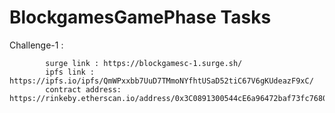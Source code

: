 # BlockgamesGamePhase Tasks



Challenge-1 : 

            surge link : https://blockgamesc-1.surge.sh/
            ipfs link : https://ipfs.io/ipfs/QmWPxxbb7UuD7TMmoNYfhtUSaD52tiC67V6gKUdeazF9xC/
            contract address: https://rinkeby.etherscan.io/address/0x3C0891300544cE6a96472baf73fc7680AE136ca7
            
